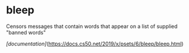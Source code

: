 # bleep
Censors messages that contain words that appear on a list of supplied "banned words"

*[documentation]*(https://docs.cs50.net/2019/x/psets/6/bleep/bleep.html)
